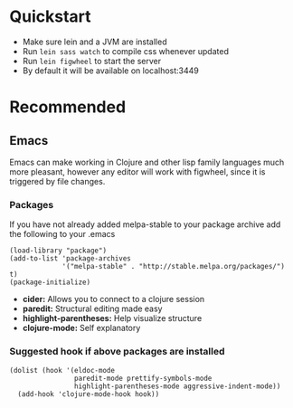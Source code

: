 

# Quickstart

-   Make sure lein and a JVM are installed
-   Run `lein sass watch` to compile css whenever updated
-   Run `lein figwheel` to start the server
-   By default it will be available on localhost:3449


# Recommended


## Emacs

Emacs can make working in Clojure and other lisp family languages
much more pleasant, however any editor will work with figwheel,
since it is triggered by file changes.


### Packages

If you have not already added melpa-stable to your package archive add
the following to your .emacs

    (load-library "package")
    (add-to-list 'package-archives
                 '("melpa-stable" . "http://stable.melpa.org/packages/") t)
    (package-initialize)

-   **cider:** Allows you to connect to a clojure session
-   **paredit:** Structural editing made easy
-   **highlight-parentheses:** Help visualize structure
-   **clojure-mode:** Self explanatory


### Suggested hook if above packages are installed

    (dolist (hook '(eldoc-mode
                    paredit-mode prettify-symbols-mode
                    highlight-parentheses-mode aggressive-indent-mode))
      (add-hook 'clojure-mode-hook hook))

